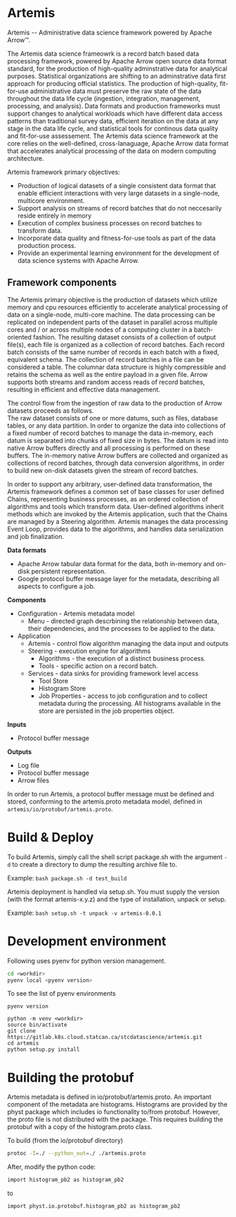# Artemis

Artemis -- Administrative data science framework powered by Apache Arrow™.

The Artemis data science frameowrk is a record batch based data processing framework, powered 
by Apache Arrow open source data format standard, for the production of high-quality
adminstrative data for analytical purposes. Statistical organizations are shifting to
an adminstrative data first approach for producing official statistics. The production
of high-quality, fit-for-use administrative data must preserve the raw state of the data 
throughout the data life cycle (ingestion, integration, management, processing, and analysis).
Data formats and production frameworks must support changes to analytical workloads
which have different data access patterns than traditional survey data, efficient
iteration on the data at any stage in the data life cycle, and statistical tools
for continous data quality and fit-for-use assessement. The Artemis data science
framework at the core relies on the well-defined, cross-lanaguage, Apache Arrow
data format that accelerates analytical processing of the data on modern computing
architecture.

Artemis framework primary objectives:

* Production of logical datasets of a single consistent data format that enable
efficient interactions with very large datasets in a single-node, multicore environment.
* Support analysis on streams of record batches that do not neccesarily reside entirely 
in memory
* Execution of complex business processes on record batches to transform data.
* Incorporate data quality and fitness-for-use tools as part of the data production process.
* Provide an experimental learning environment for the development of data science systems 
with Apache Arrow.

## Framework components

The Artemis primary objective is the production of datasets which utilize memory and cpu resources efficiently 
to accelerate analytical processing of data on a single-node, multi-core machine. The data processing can be 
replicated on independent parts of the dataset in parallel across multiple cores and / or across multiple nodes 
of a computing cluster in a batch-oriented fashion. The resulting dataset consists of a collection of output file(s), 
each file is organized as a collection of record batches. Each record batch consists of the same number of records 
in each batch with a fixed, equivalent schema. The collection of record batches in a file can be considered a table. 
The columnar data structure is highly compressible and retains the schema as well as the entire payload in a given file. 
Arrow supports both streams and random access reads of record batches, resulting in efficient and effective data management.

The control flow from the ingestion of raw data to the production of Arrow datasets proceeds as follows.  
The raw dataset consists of one or more datums, such as files, database tables, or any data partition. 
In order to organize the data into collections of a fixed number of record batches to manage the data in-memory, 
each datum is separated into chunks of fixed size in bytes. The datum is read into native Arrow buffers directly 
and all processing is performed on these buffers. The in-memory native Arrow buffers are collected and organized 
as collections of record batches, through data conversion algorithms, in order to build new on-disk datasets 
given the stream of record batches.

In order to support any arbitrary, user-defined data transformation, the Artemis framework defines a common set of 
base classes for user defined Chains, representing business processes, as an ordered collection of algorithms and 
tools which transform data. User-defined algorithms inherit methods which are invoked by the Artemis application, 
such that the Chains are managed by a Steering algorithm. Artemis manages the data processing Event Loop, 
provides data to the algorithms, and handles data serialization and job finalization. 

**Data formats**

* Apache Arrow tabular data format for the data, both in-memory and on-disk persistent representation.
* Google protocol buffer message layer for the metadata, describing all aspects to configure a job.

**Components**

* Configuration - Artemis metadata model
    * Menu - directed graph descrbining the relationship between data, their dependencies, and the
processes to be applied to the data.
* Application
    * Artemis - control flow algorithm managing the data input and outputs
    * Steering - execution engine for algorithms
        * Algorithms - the execution of a distinct business process.
        * Tools - specific action on a record batch. 
    * Services - data sinks for providing framework level access
        * Tool Store 
        * Histogram Store 
        * Job Properties - access to job configuration and to collect metadata during the processing. All
        histograms available in the store are persisted in the job properties object.

**Inputs**

* Protocol buffer message 

**Outputs**

* Log file
* Protocol buffer message
* Arrow files

In order to run Artemis, a protocol buffer message must be defined and stored, conforming to the
artemis.proto metadata model, defined in `artemis/io/protobuf/artemis.proto`. 

# Build & Deploy

To build Artemis, simply call the shell script package.sh with the argument `-d` to create a directory to dump the resulting archive file to.

Example: `bash package.sh -d test_build`

Artemis deployment is handled via setup.sh. You must supply the version (with the format artemis-x.y.z) and the type of installation, unpack or setup.

Example: `bash setup.sh -t unpack -v artemis-0.0.1`

# Development environment
Following uses pyenv for python version management.

```bash
cd <workdir>
pyenv local <pyenv version>
```
To see the list of pyenv environments
```
pyenv version
```
```
python -m venv <workdir>
source bin/activate
git clone https://gitlab.k8s.cloud.statcan.ca/stcdatascience/artemis.git
cd artemis
python setup.py install
```

# Building the protobuf
Artemis metadata is defined in io/protobuf/artemis.proto. An important component
of the metadata are histograms. Histograms are provided by the physt package
which includes io functionality to/from protobuf. However, the proto file is
not distributed with the package. This requires building the protobuf with
a copy of the histogram.proto class. 

To build (from the io/protobuf directory)

```bash
protoc -I=./ --python_out=./ ./artemis.proto
```

After, modify the python code:

```bash
import histogram_pb2 as histogram_pb2
```

to

```bash
import physt.io.protobuf.histogram_pb2 as histogram_pb2
```


